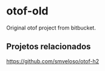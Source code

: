 # otof-old
Original otof project from bitbucket.

## Projetos relacionados

https://github.com/smveloso/otof-h2
